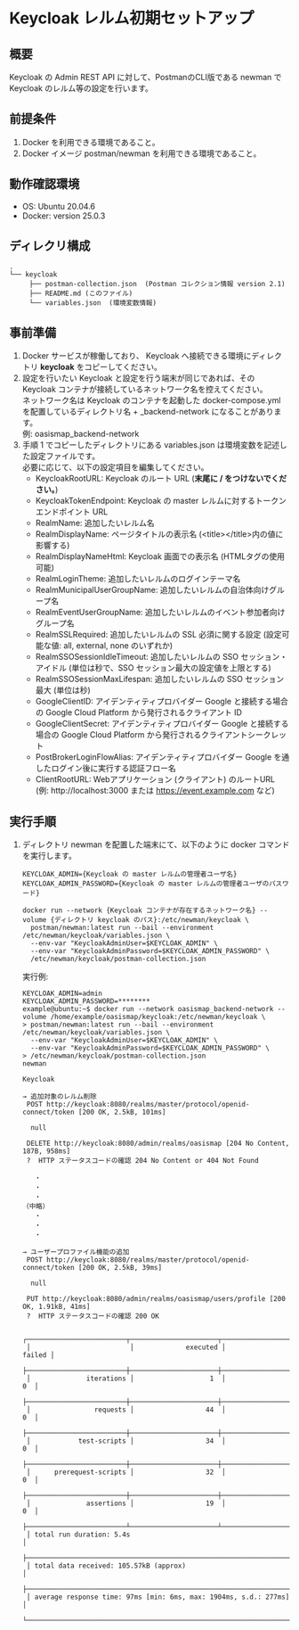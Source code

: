 # Keycloak レルム初期セットアップ

## 概要
Keycloak の Admin REST API に対して、PostmanのCLI版である newman で Keycloak のレルム等の設定を行います。

## 前提条件
1. Docker を利用できる環境であること。
1. Docker イメージ postman/newman を利用できる環境であること。

## 動作確認環境
- OS: Ubuntu 20.04.6
- Docker: version 25.0.3

## ディレクリ構成
```
.
└── keycloak
     ├── postman-collection.json  (Postman コレクション情報 version 2.1)
     ├── README.md (このファイル)
     └── variables.json  (環境変数情報)
```

## 事前準備
1. Docker サービスが稼働しており、 Keycloak へ接続できる環境にディレクトリ **keycloak** をコピーしてください。
1. 設定を行いたい Keycloak と設定を行う端末が同じであれば、その Keycloak コンテナが接続しているネットワーク名を控えてください。  
   ネットワーク名は Keycloak のコンテナを起動した docker-compose.yml を配置しているディレクトリ名 + _backend-network になることがあります。  
   例: oasismap_backend-network
1. 手順 1 でコピーしたディレクトリにある variables.json は環境変数を記述した設定ファイルです。  
   必要に応じて、以下の設定項目を編集してください。
   - KeycloakRootURL: Keycloak のルート URL (**末尾に / をつけないでください。**)
   - KeycloakTokenEndpoint: Keycloak の master レルムに対するトークンエンドポイント URL
   - RealmName: 追加したいレルム名
   - RealmDisplayName: ページタイトルの表示名 (&lt;title&gt;&lt;/title&gt;内の値に影響する)
   - RealmDisplayNameHtml: Keycloak 画面での表示名 (HTMLタグの使用可能)
   - RealmLoginTheme: 追加したいレルムのログインテーマ名
   - RealmMunicipalUserGroupName: 追加したいレルムの自治体向けグループ名
   - RealmEventUserGroupName: 追加したいレルムのイベント参加者向けグループ名
   - RealmSSLRequired: 追加したいレルムの SSL 必須に関する設定 (設定可能な値: all, external, none のいずれか)
   - RealmSSOSessionIdleTimeout: 追加したいレルムの SSO セッション・アイドル  (単位は秒で、SSO セッション最大の設定値を上限とする)
   - RealmSSOSessionMaxLifespan: 追加したいレルムの SSO セッション最大  (単位は秒)
   - GoogleClientID: アイデンティティプロバイダー Google と接続する場合の Google Cloud Platform から発行されるクライアント ID
   - GoogleClientSecret: アイデンティティプロバイダー Google と接続する場合の Google Cloud Platform から発行されるクライアントシークレット
   - PostBrokerLoginFlowAlias: アイデンティティプロバイダー Google を通したログイン後に実行する認証フロー名
   - ClientRootURL: Webアプリケーション (クライアント) のルートURL (例: http://localhost:3000 または https://event.example.com など)

## 実行手順
1. ディレクトリ newman を配置した端末にて、以下のように docker コマンドを実行します。  

   ```
   KEYCLOAK_ADMIN={Keycloak の master レルムの管理者ユーザ名}
   KEYCLOAK_ADMIN_PASSWORD={Keycloak の master レルムの管理者ユーザのパスワード}

   docker run --network {Keycloak コンテナが存在するネットワーク名} --volume {ディレクトリ keycloak のパス}:/etc/newman/keycloak \
     postman/newman:latest run --bail --environment /etc/newman/keycloak/variables.json \
     --env-var "KeycloakAdminUser=$KEYCLOAK_ADMIN" \
     --env-var "KeycloakAdminPassword=$KEYCLOAK_ADMIN_PASSWORD" \
     /etc/newman/keycloak/postman-collection.json
   ```

   実行例:
   ```
   KEYCLOAK_ADMIN=admin
   KEYCLOAK_ADMIN_PASSWORD=********
   example@ubuntu:~$ docker run --network oasismap_backend-network --volume /home/example/oasismap/keycloak:/etc/newman/keycloak \
   > postman/newman:latest run --bail --environment /etc/newman/keycloak/variables.json \
     --env-var "KeycloakAdminUser=$KEYCLOAK_ADMIN" \
     --env-var "KeycloakAdminPassword=$KEYCLOAK_ADMIN_PASSWORD" \
   > /etc/newman/keycloak/postman-collection.json
   newman

   Keycloak

   → 追加対象のレルム削除
    POST http://keycloak:8080/realms/master/protocol/openid-connect/token [200 OK, 2.5kB, 101ms]

     null

    DELETE http://keycloak:8080/admin/realms/oasismap [204 No Content, 187B, 958ms]
    ?  HTTP ステータスコードの確認 204 No Content or 404 Not Found

      ・
      ・
      ・
   （中略）
      ・
      ・
      ・

   → ユーザープロファイル機能の追加
    POST http://keycloak:8080/realms/master/protocol/openid-connect/token [200 OK, 2.5kB, 39ms]

     null

    PUT http://keycloak:8080/admin/realms/oasismap/users/profile [200 OK, 1.91kB, 41ms]
    ?  HTTP ステータスコードの確認 200 OK

    ┌─────────────────────────┬──────────────────────┬───────────────────┐
    │                         │             executed │            failed │
    ├─────────────────────────┼──────────────────────┼───────────────────┤
    │              iterations │                   1  │                0  │
    ├─────────────────────────┼──────────────────────┼───────────────────┤
    │                requests │                  44  │                0  │
    ├─────────────────────────┼──────────────────────┼───────────────────┤
    │            test-scripts │                  34  │                0  │
    ├─────────────────────────┼──────────────────────┼───────────────────┤
    │      prerequest-scripts │                  32  │                0  │
    ├─────────────────────────┼──────────────────────┼───────────────────┤
    │              assertions │                  19  │                0  │
    ├─────────────────────────┴──────────────────────┴───────────────────┤
    │ total run duration: 5.4s                                           │
    ├────────────────────────────────────────────────────────────────────┤
    │ total data received: 105.57kB (approx)                             │
    ├────────────────────────────────────────────────────────────────────┤
    │ average response time: 97ms [min: 6ms, max: 1904ms, s.d.: 277ms]   │
    └────────────────────────────────────────────────────────────────────┘
    ```
